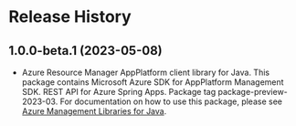 # Release History

## 1.0.0-beta.1 (2023-05-08)

- Azure Resource Manager AppPlatform client library for Java. This package contains Microsoft Azure SDK for AppPlatform Management SDK. REST API for Azure Spring Apps. Package tag package-preview-2023-03. For documentation on how to use this package, please see [Azure Management Libraries for Java](https://aka.ms/azsdk/java/mgmt).
